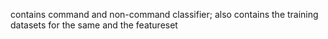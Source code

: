 contains command and non-command classifier; also contains the training datasets for the same and the featureset
